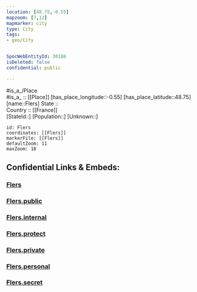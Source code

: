 ```yaml
---
location: [48.75,-0.55] 
mapzoom: [7,12] 
mapmarker: city 
type: City
tags:
- geo/City


SpocWebEntityId: 30188
isDeleted: false
confidential: public

---
```

#is_a_/Place  
#is_a_ :: [[Place]] 
[has_place_longitude::-0.55] 
[has_place_latitude::48.75] 
[name::Flers] 
State ::  
Country :: [[France]]  
[StateId::] 
[Population::] 
[Unknown::] 


```leaflet
id: Flers
coordinates: [[Flers]] 
markerFile: [[Flers]] 
defaultZoom: 11 
maxZoom: 18
```


## Confidential Links & Embeds: 

### [Flers](/_Standards/Earth/Continent/Europe/Europe~West/France/regions~France/Normandie/departments~Normandie/Orne/communes~Orne/Argentan/cities~Argentan/Flers.md) 

### [Flers.public](/_public/Earth/Continent/Europe/Europe~West/France/regions~France/Normandie/departments~Normandie/Orne/communes~Orne/Argentan/cities~Argentan/Flers.public.md) 

### [Flers.internal](/_internal/Earth/Continent/Europe/Europe~West/France/regions~France/Normandie/departments~Normandie/Orne/communes~Orne/Argentan/cities~Argentan/Flers.internal.md) 

### [Flers.protect](/_protect/Earth/Continent/Europe/Europe~West/France/regions~France/Normandie/departments~Normandie/Orne/communes~Orne/Argentan/cities~Argentan/Flers.protect.md) 

### [Flers.private](/_private/Earth/Continent/Europe/Europe~West/France/regions~France/Normandie/departments~Normandie/Orne/communes~Orne/Argentan/cities~Argentan/Flers.private.md) 

### [Flers.personal](/_personal/Earth/Continent/Europe/Europe~West/France/regions~France/Normandie/departments~Normandie/Orne/communes~Orne/Argentan/cities~Argentan/Flers.personal.md) 

### [Flers.secret](/_secret/Earth/Continent/Europe/Europe~West/France/regions~France/Normandie/departments~Normandie/Orne/communes~Orne/Argentan/cities~Argentan/Flers.secret.md)

